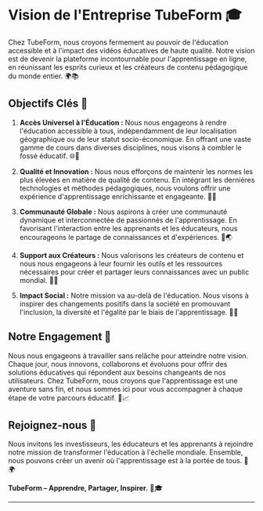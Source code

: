 # Vision de l'Entreprise TubeForm 🎓

Chez TubeForm, nous croyons fermement au pouvoir de l'éducation accessible et à l'impact des vidéos éducatives de haute qualité. Notre vision est de devenir la plateforme incontournable pour l'apprentissage en ligne, en réunissant les esprits curieux et les créateurs de contenu pédagogique du monde entier. 🌍📚

## Objectifs Clés 🎯

1. **Accès Universel à l'Éducation :** Nous nous engageons à rendre l'éducation accessible à tous, indépendamment de leur localisation géographique ou de leur statut socio-économique. En offrant une vaste gamme de cours dans diverses disciplines, nous visons à combler le fossé éducatif. 🌐📖

2. **Qualité et Innovation :** Nous nous efforçons de maintenir les normes les plus élevées en matière de qualité de contenu. En intégrant les dernières technologies et méthodes pédagogiques, nous voulons offrir une expérience d'apprentissage enrichissante et engageante. 🚀✨

3. **Communauté Globale :** Nous aspirons à créer une communauté dynamique et interconnectée de passionnés de l'apprentissage. En favorisant l'interaction entre les apprenants et les éducateurs, nous encourageons le partage de connaissances et d'expériences. 🤝🌏

4. **Support aux Créateurs :** Nous valorisons les créateurs de contenu et nous nous engageons à leur fournir les outils et les ressources nécessaires pour créer et partager leurs connaissances avec un public mondial. 🎥🌟

5. **Impact Social :** Notre mission va au-delà de l'éducation. Nous visons à inspirer des changements positifs dans la société en promouvant l'inclusion, la diversité et l'égalité par le biais de l'apprentissage. 🌈💪

## Notre Engagement 💼

Nous nous engageons à travailler sans relâche pour atteindre notre vision. Chaque jour, nous innovons, collaborons et évoluons pour offrir des solutions éducatives qui répondent aux besoins changeants de nos utilisateurs. Chez TubeForm, nous croyons que l'apprentissage est une aventure sans fin, et nous sommes ici pour vous accompagner à chaque étape de votre parcours éducatif. 🌟📈

## Rejoignez-nous 🚀

Nous invitons les investisseurs, les éducateurs et les apprenants à rejoindre notre mission de transformer l'éducation à l'échelle mondiale. Ensemble, nous pouvons créer un avenir où l'apprentissage est à la portée de tous. 🤝🌍

**TubeForm – Apprendre, Partager, Inspirer.** 🌟🎓

---
